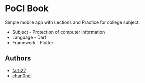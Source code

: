 # PoCI Book

Simple mobile app with Lections and Practice for college subject.

- Subject - Protection of computer information
- Language - Dart
- Framework - Flutter

## Authors

- [farti22](https://github.com/farti22)
- [chan0nel](chan0nel)